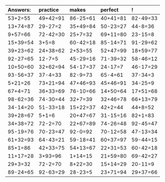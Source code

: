 | Answers: | practice | makes | perfect | ! |
| :--- | :--- | :--- | :--- | :--- |
| 53+2=55 | 49+42=91 | 86-25=61 | 40+41=81 | 82-49=33 | 
| 13+74=87 | 29-27=2 | 35+49=84 | 50-23=27 | 44-8=36 | 
| 9+57=66 | 72-42=30 | 25+7=32 | 69+11=80 | 23-15=8 | 
| 15+39=54 | 3+5=8 | 60-42=18 | 85-14=71 | 91-29=62 | 
| 39+23=62 | 24+38=62 | 2+53=55 | 52+47=99 | 18+59=77 | 
| 92-27=65 | 12-7=5 | 45-29=16 | 71-39=32 | 58-46=12 | 
| 10+50=60 | 32+62=94 | 54-17=37 | 24-17=7 | 46-17=29 | 
| 93-56=37 | 37-4=33 | 82-9=73 | 65-4=61 | 37-34=3 | 
| 5+21=26 | 73+21=94 | 47+46=93 | 45+46=91 | 34-25=9 | 
| 67+4=71 | 36+33=69 | 76-10=66 | 14+50=64 | 17+51=68 | 
| 98-62=36 | 74-30=44 | 32+7=39 | 32+46=78 | 66+13=79 | 
| 34-14=20 | 51-33=18 | 15+22=37 | 42+2=44 | 44+8=52 | 
| 39+28=67 | 5+1=6 | 20+47=67 | 31-15=16 | 82+1=83 | 
| 34+38=72 | 72-2=70 | 22+67=89 | 74-26=48 | 92-45=47 | 
| 95-19=76 | 70-23=47 | 92-0=92 | 70-12=58 | 47-13=34 | 
| 61+32=93 | 64-43=21 | 59-18=41 | 60+37=97 | 59-44=15 | 
| 85+1=86 | 42+33=75 | 54+13=67 | 22+31=53 | 60-42=18 | 
| 11+17=28 | 3+93=96 | 1+14=15 | 21+59=80 | 69-42=27 | 
| 29+3=32 | 72-2=70 | 8+22=30 | 15+14=29 | 20-11=9 | 
| 89-24=65 | 92-63=29 | 28-23=5 | 23+71=94 | 29+37=66 | 
